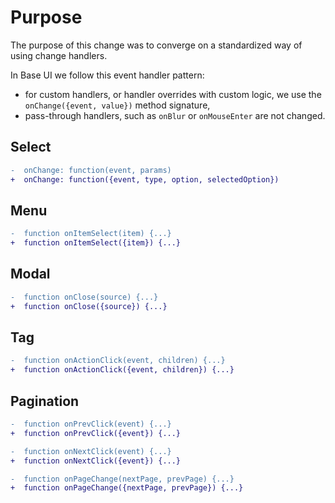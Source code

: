 # Purpose

The purpose of this change was to converge on a standardized way of using change handlers.

In Base UI we follow this event handler pattern:

- for custom handlers, or handler overrides with custom logic, we use the `onChange({event, value})` method signature,
- pass-through handlers, such as `onBlur` or `onMouseEnter` are not changed.

## Select

```diff
-  onChange: function(event, params)
+  onChange: function({event, type, option, selectedOption})
```

## Menu

```diff
-  function onItemSelect(item) {...}
+  function onItemSelect({item}) {...}
```

## Modal

```diff
-  function onClose(source) {...}
+  function onClose({source}) {...}
```

## Tag

```diff
-  function onActionClick(event, children) {...}
+  function onActionClick({event, children}) {...}
```

## Pagination

```diff
-  function onPrevClick(event) {...}
+  function onPrevClick({event}) {...}
```

```diff
-  function onNextClick(event) {...}
+  function onNextClick({event}) {...}
```

```diff
-  function onPageChange(nextPage, prevPage) {...}
+  function onPageChange({nextPage, prevPage}) {...}
```
